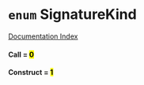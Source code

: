 # `enum` SignatureKind

[Documentation Index](../README.md)

#### Call = <mark>0</mark>



#### Construct = <mark>1</mark>



